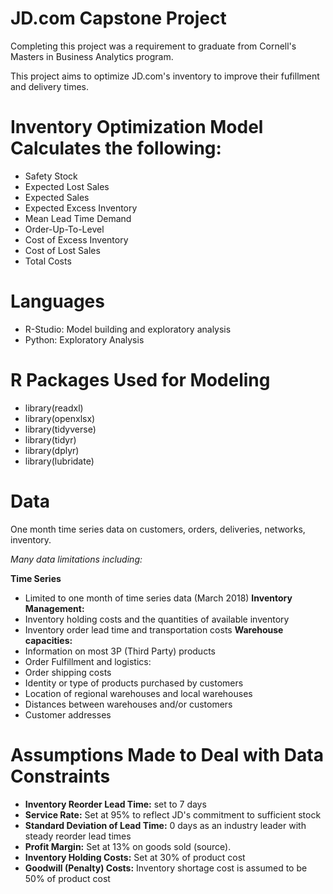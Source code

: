 # JD.com Capstone Project 
Completing this project was a requirement to graduate from Cornell's Masters in Business Analytics program. 

This project aims to optimize JD.com's inventory to improve their fufillment and delivery times. 

# Inventory Optimization Model Calculates the following:
- Safety Stock
- Expected Lost Sales
- Expected Sales
- Expected Excess Inventory
- Mean Lead Time Demand
- Order-Up-To-Level
- Cost of Excess Inventory
- Cost of Lost Sales
- Total Costs

# Languages
- R-Studio: Model building and exploratory analysis
- Python: Exploratory Analysis 

# R Packages Used for Modeling
- library(readxl)
- library(openxlsx)
- library(tidyverse)
- library(tidyr)
- library(dplyr)
- library(lubridate)

# Data
One month time series data on customers, orders, deliveries, networks, inventory. 

*Many data limitations including:*

**Time Series**
- Limited to one month of time series data (March 2018)
**Inventory Management:**
- Inventory holding costs and the quantities of available inventory
- Inventory order lead time and transportation costs 
**Warehouse capacities:**
- Information on most 3P (Third Party) products  
- Order Fulfillment and logistics:
- Order shipping costs
- Identity or type of products purchased by customers  
- Location of regional warehouses and local warehouses
- Distances between warehouses and/or customers
- Customer addresses

# Assumptions Made to Deal with Data Constraints
- **Inventory Reorder Lead Time:** set to 7 days
- **Service Rate:** Set at 95% to reflect JD's commitment to sufficient stock
- **Standard Deviation of Lead Time:** 0 days as an industry leader with steady reorder lead times
- **Profit Margin:** Set at 13% on goods sold (source).
- **Inventory Holding Costs:** Set at 30% of product cost
- **Goodwill (Penalty) Costs:** Inventory shortage cost is assumed to be 50% of product cost
